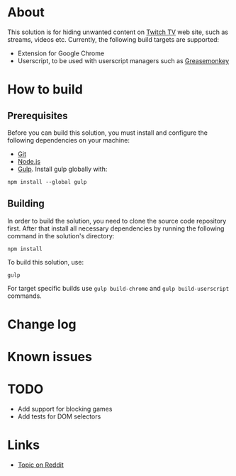 # About
This solution is for hiding unwanted content on [Twitch TV](http://www.twitch.tv/) web site, such as streams, videos etc. Currently, the following build targets are supported:
- Extension for Google Chrome
- Userscript, to be used with userscript managers such as [Greasemonkey](https://addons.mozilla.org/en-US/firefox/addon/greasemonkey/)

# How to build
## Prerequisites
Before you can build this solution, you must install and configure the following dependencies on your machine:
- [Git](http://git-scm.com/)
- [Node.js](http://nodejs.org/)
- [Gulp](http://gulpjs.com/). Install gulp globally with:
```
npm install --global gulp
```

## Building
In order to build the solution, you need to clone the source code repository first. After that install all necessary dependencies by running the following command in the solution's directory:
```
npm install
```
To build this solution, use:
```
gulp
```
For target specific builds use `gulp build-chrome` and `gulp build-userscript` commands.

# Change log

# Known issues

# TODO
- Add support for blocking games
- Add tests for DOM selectors

# Links
- [Topic on Reddit](http://www.reddit.com/r/Twitch/comments/2segt6/hiding_unwanted_streams_on_twitch/)